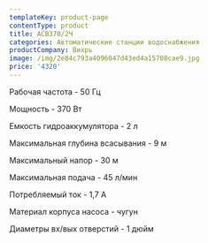 ```yaml
---
templateKey: product-page
contentType: product
title: АСВ370/2Ч
categories: Автоматические станции водоснабжения
productCompany: Вихрь
image: /img/2e84c793a4096047d43ed4a15708cae9.jpg
price: '4320'
---
```

Рабочая частота - 50 Гц

Мощность - 370 Вт

Емкость гидроаккумулятора - 2 л

Максимальная глубина всасывания - 9 м

Максимальный напор - 30 м

Максимальная подача - 45 л/мин

Потребляемый ток - 1,7 А

Материал корпуса насоса - чугун

Диаметры вх/вых отверстий - 1 дюйм
